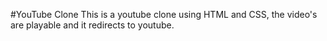 #YouTube Clone
This is a youtube clone using HTML and CSS, the video's are playable and it redirects to youtube.
